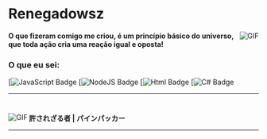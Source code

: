 
#                                                                    Renegadowsz

<img align="right" alt="GIF" src="https://i.pinimg.com/originals/2f/b4/e0/2fb4e0855435ee29118de2e1eb424564.gif"/>

**O que fizeram comigo me criou, é um princípio básico do universo, que toda ação cria uma reação igual e oposta!** 

### O que eu sei:


[![JavaScript Badge](https://img.shields.io/badge/JavaScript-323330?style=for-the-badge&logo=javascript&logoColor=F7DF1E)
[![NodeJS Badge](https://img.shields.io/badge/Node.js-43853D?style=for-the-badge&logo=node.js&logoColor=white)
[![Html Badge](https://img.shields.io/badge/HTML5-E34F26?style=for-the-badge&logo=html5&logoColor=white)
[![C# Badge](https://img.shields.io/badge/C%23-239120?style=for-the-badge&logo=c-sharp&logoColor=white)



---
#

<img align="left" alt="GIF" src="https://pa1.narvii.com/7219/a879c417b3ea626b57b73c198761ce5d1e7510bar1-320-227_00.gif" />


**許されざる者 | パインパッカー**




---


 
